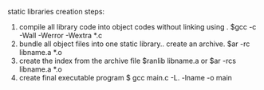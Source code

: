 static libraries creation steps:


1. compile all library code into object codes without linking using .
	 $gcc -c -Wall -Werror -Wextra *.c
2. bundle all object files into one static library.. create an archive.
	$ar -rc libname.a *.o
3. create the index from the archive file
	$ranlib libname.a
	or
	$ar -rcs libname.a *.o
4. create final executable program
	$ gcc main.c -L. -lname -o main

